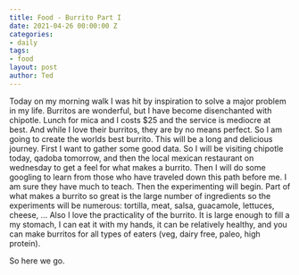 ```yaml
---
title: Food - Burrito Part I
date: 2021-04-26 00:00:00 Z
categories:
- daily
tags:
- food
layout: post
author: Ted
---
```


Today on my morning walk I was hit by inspiration to solve a major problem in my life. Burritos are wonderful, but I have become disenchanted with chipotle. Lunch for mica and I costs $25 and the service is mediocre at best. And while I love their burritos, they are by no means perfect. So I am going to create the worlds best burrito. This will be a long and delicious journey. First I want to gather some good data. So I will be visiting chipotle today, qadoba tomorrow, and then the local mexican restaurant on wednesday to get a feel for what makes a burrito. Then I will do some googling to learn from those who have traveled down this path before me. I am sure they have much to teach. Then the experimenting will begin. Part of what makes a burrito so great is the large number of ingredients so the experiments will be numerous: tortilla, meat, salsa, guacamole, lettuces, cheese, ... Also I love the practicality of the burrito. It is large enough to fill a my stomach, I can eat it with my hands, it can be relatively healthy, and you can make burritos for all types of eaters (veg, dairy free, paleo, high protein). 

So here we go. 
